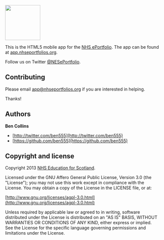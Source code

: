 <a href="https://app.nhseportfolios.org/">
  <img src="https://app.nhseportfolios.org/app/apple-touch-icon-iphone-retina.png" width="114px">
</a>

This is the HTML5 mobile app for the [NHS ePortfolio](https://www.nhseportfolios.org/). The app can be found at [app.nhseportfolios.org](https://app.nhseportfolios.org/).

Follow us on Twitter [@NESePortfolio](http://twitter.com/NESePortfolio).

## Contributing

Please email [app@nhseportfolios.org](mailto:app@nhseportfolios.org) if you are interested in helping.

Thanks!
## Authors

**Ben Collins**

+ [http://twitter.com/ben555](http://twitter.com/ben555)
+ [https://github.com/ben555](https://github.com/ben555)

## Copyright and license

Copyright 2013 [NHS Education for Scotland](http://www.nes.scot.nhs.uk/).

Licensed under the GNU Affero General Public License, Version 3.0 (the "License");
you may not use this work except in compliance with the License.
You may obtain a copy of the License in the LICENSE file, or at:

  [http://www.gnu.org/licenses/agpl-3.0.html](http://www.gnu.org/licenses/agpl-3.0.html)

Unless required by applicable law or agreed to in writing, software
distributed under the License is distributed on an "AS IS" BASIS,
WITHOUT WARRANTIES OR CONDITIONS OF ANY KIND, either express or implied.
See the License for the specific language governing permissions and
limitations under the License.